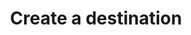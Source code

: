 ---
content-type: "api-endpoint"
endpoint: "destinations"
key: "create-a-destination"
version: "3"
order: 1


title: "Create a destination"
method: "post"
short-url: |
  /v{{ object.version }}{{ object.endpoint-url }}
full-url: |
  {{ api.base-url }}{{ endpoint.short-url | flatify }}
short: "{{ api.core-objects.destinations.create.short }}"
description: "{{ api.core-objects.destinations.create.description | flatify }}"


arguments:
  - name: "type"
    required: true
    type: "string"
    description: "{{ connect.common.attributes.destination-type }}"

  - name: "connection"
    required: true
    type: "object"
    description: "A [Destination Form Properties object]({{ api.form-properties.destination-forms.section }}) corresponding to the value of `type`."

returns: "A [Destination object]({{ api.core-objects.destinations.object }})."

examples:
  - type: "request"
    language: "curl"
    code: |
      curl -X {{ endpoint.method | upcase }} {{ endpoint.full-url | flatify | strip_newlines }}
           -H "Authorization: Bearer <ACCESS_TOKEN>" 
           -H "Content-Type: application/json"
           -d "{
                "type":"redshift",
                "connection": {
                  "host": "<HOST>",
                  "port": 5439,
                  "username": "<USERNAME>",
                  "database": "<DATABASE>",
                  "password": "<PASSWORD>",
                  "ssl": false
                  }
               }"
  - type: "response"
    language: "json"
    code: |
      {  
        "id":"<DESTINATION_ID>",
        "type":"redshift",
        "created_at":"2018-02-06T15:36:36Z",
        "updated_at":"2018-02-06T15:36:36Z",
        "connection": {  
            "host":"<HOST>",
            "port":5439,
            "username":"<USERNAME>",
            "database":"<DATABASE>",
            "password":"<PASSWORD>",
            "ssl":false
        },
        "last_check":{
            "error": false,
            "started_at":"2018-02-06T16:15:19Z",
            "completed_at":"2018-02-06T16:16:21Z"
        }
      }

  - type: "errors"
    language: "json"
    errors:
      - name: "Multiple destinations"
        type: &400 "400 Bad Request"
        fix-it: |
          Occurs when a Stitch client account already has a destination connection.
        code: |
          "an account can have at most one destination"

      - name: "Missing or prohibited arguments"
        type: *400
        fix-it: |
          Occurs when:

          - The `type` and/or `connection` arguments aren't included in the request
          - Arguments other than `type` and `connection` are included in the request
          - Properties in the `connection` argument are missing
          - Properties in the `connection` argument are incorrectly typed. For example: `port` is sent as a `string` instead of an `integer`

        code: |
            "body must be a map with type = redshift, postgres, or snowflake. required-keys = type, connection"
---
